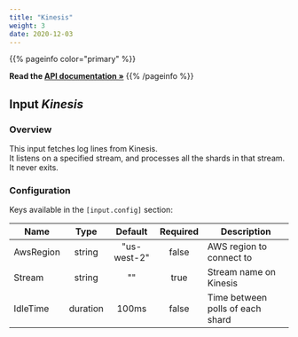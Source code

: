 ```yaml
---
title: "Kinesis"
weight: 3
date: 2020-12-03
---
```

{{% pageinfo color="primary" %}}

**Read the [API documentation &raquo;](https://pkg.go.dev/github.com/AdRoll/baker/input#Kinesis)**
{{% /pageinfo %}}

## Input *Kinesis*

### Overview
This input fetches log lines from Kinesis.  
 It listens on a specified stream, and
processes all the shards in that stream.  
 It never exits.  



### Configuration

Keys available in the `[input.config]` section:

|Name|Type|Default|Required|Description|
|----|:--:|:-----:|:------:|-----------|
| AwsRegion| string| "us-west-2"| false| AWS region to connect to|
| Stream| string| ""| true| Stream name on Kinesis|
| IdleTime| duration| 100ms| false| Time between polls of each shard|

